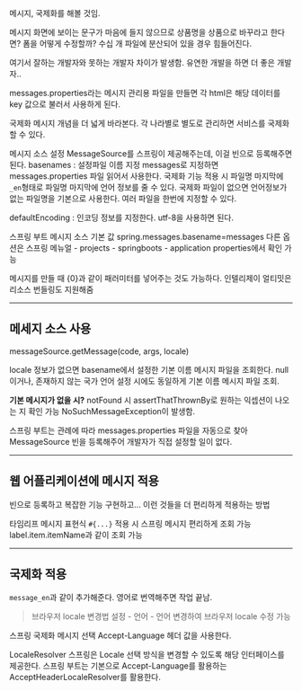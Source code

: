 메시지, 국제화를 해볼 것임.

메시지
화면에 보이는 문구가 마음에 들지 않으므로 상품명을 상품으로 바꾸라고 한다면? 폼을 어떻게 수정할까?
수십 개 파일에 분산되어 있을 경우 힘들어진다.

여기서 잘하는 개발자와 못하는 개발자 차이가 발생함. 유연한 개발을 하면 더 좋은 개발자..


messages.properties라는 메시지 관리용 파일을 만들면 각 html은 해당 데이터를 key 값으로 불러서 사용하게 된다.


국제화
메시지 개념을 더 넓게 바라본다.
각 나라별로 별도로 관리하면 서비스를 국제화할 수 있다.


메시지 소스 설정
MessageSource를 스프링이 제공해주는데, 이걸 빈으로 등록해주면 된다.
basenames : 설정파일 이름 지정
messages로 지정하면 messages.properties 파일 읽어서 사용한다.
국제화 기능 적용 시 파일명 마지막에 `_en`형태로 파일명 마지막에 언어 정보를 줄 수 있다. 국제화 파일이 없으면 언어정보가 없는 파일명을 기본으로 사용한다.
여러 파일을 한번에 지정할 수 있다.

defaultEncoding : 인코딩 정보를 지정한다. utf-8을 사용하면 된다.

스프링 부트 메시지 소스 기본 값
spring.messages.basename=messages
다른 옵션은 스프링 메뉴얼 - projects - springboots - application properties에서 확인 가능

메시지를 만들 때 {0}과 같이 패러미터를 넣어주는 것도 가능하다.
인텔리제이 얼티밋은 리소스 번들링도 지원해줌

---

## 메세지 소스 사용

messageSource.getMessage(code, args, locale)

locale 정보가 없으면 basename에서 설정한 기본 이름 메시지 파일을 조회한다.
null이거나, 존재하지 않는 국가 언어 설정 시에도 동일하게 기본 이름 메시지 파일 조회.

**기본 메시지가 없을 시?**
notFound 시 assertThatThrownBy로 원하는 익셉션이 나오는 지 확인 가능
NoSuchMessageException이 발생함.

스프링 부트는 관례에 따라 messages.properties 파일을 자동으로 찾아 MessageSource 빈을 등록해주어 개발자가 직접 설정할 일이 없다.

---

## 웹 어플리케이션에 메시지 적용

빈으로 등록하고 복잡한 기능 구현하고...
이런 것들을 더 편리하게 적용하는 방법


타임리프 메시지 표현식 `#{...}` 적용 시 스프링 메시지 편리하게 조회 가능
label.item.itemName과 같이 조회 가능


---

## 국제화 적용

`message_en`과 같이 추가해준다.
영어로 번역해주면 작업 끝남.

> 브라우저 locale 변경법
> 설정 - 언어 - 언어 변경하여 브라우저 locale 수정 가능

스프링 국제화 메시지 선택
Accept-Language 헤더 값을 사용한다.

LocaleResolver
스프링은 Locale 선택 방식을 변경할 수 있도록 해당 인터페이스를 제공한다.
스프링 부트는 기본으로 Accept-Language를 활용하는 AcceptHeaderLocaleResolver를 활용한다.


